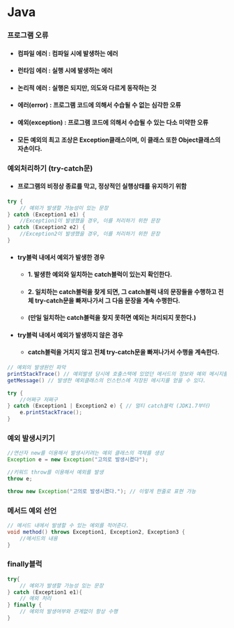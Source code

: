 # Java
### 프로그램 오류
* #### 컴파일 에러 : 컴파일 시에 발생하는 에러
* #### 런타임 에러 : 실행 시에 발생하는 에러
* #### 논리적 에러 : 실행은 되지만, 의도와 다르게 동작하는 것
* #### 에러(error) : 프로그램 코드에 의해서 수습될 수 없는 심각한 오류
* #### 예외(exception) : 프로그램 코드에 의해서 수습될 수 있는 다소 미약한 오류
* #### 모든 예외의 최고 조상은 Exception클래스이며, 이 클래스 또한 Object클래스의 자손이다.
### 예외처리하기 (try-catch문)
* #### 프로그램의 비정상 종료를 막고, 정상적인 실행상태를 유지하기 위함
```java
try {
    // 예외가 발생할 가능성이 있는 문장
} catch (Exception1 e1) {
    //Exception1이 발생했을 경우, 이를 처리하기 위한 문장
} catch (Exception2 e2) {
    //Exception2이 발생했을 경우, 이를 처리하기 위한 문장
}
```
* #### try블럭 내에서 예외가 발생한 경우
  * #### 1. 발생한 예외와 일치하는 catch블럭이 있는지 확인한다.
  * #### 2. 일치하는 catch블럭을 찾게 되면, 그 catch블럭 내의 문장들을 수행하고 전체 try-catch문을 빠져나가서 그 다음 문장을 계속 수행한다.
  * #### (만일 일치하는 catch블럭을 찾지 못하면 예외는 처리되지 못한다.)
* #### try블럭 내에서 예외가 발생하지 않은 경우
  * #### catch블럭을 거치지 않고 전체 try-catch문을 빠져나가서 수행을 계속한다.

```java
// 예외의 발생원인 파악
printStackTrace() // 예외발생 당시에 호출스택에 있었던 메서드의 정보와 예외 메시지를 화면에 출력한다.
getMessage() // 발생한 예외클래스의 인스턴스에 저장된 메시지를 얻을 수 있다.
```

```java
try {
    //어쩌구 저쩌구
} catch (Exception1 | Exception2 e) { // 멀티 catch블럭 (JDK1.7부터)
    e.printStackTrace();
}
```
### 예외 발생시키기
```java
//연산자 new를 이용해서 발생시키려는 예외 클래스의 객체를 생성
Exception e = new Exception("고의로 발생시켰다");

//키워드 throw를 이용해서 예외를 발생
throw e;

throw new Exception("고의로 발생시켰다."); // 이렇게 한줄로 표현 가능
```
### 메서드 예외 선언
```java
// 메서드 내에서 발생할 수 있는 예외를 적어준다.
void method() throws Exception1, Exception2, Exception3 {
    //메서드의 내용
}
```

### finally블럭
```java
try{
    // 예외가 발생할 가능성 있는 문장
} catch (Exception1 e1){
    // 예외 처리
} finally {
    // 예외의 발생여부와 관계없이 항상 수행
}